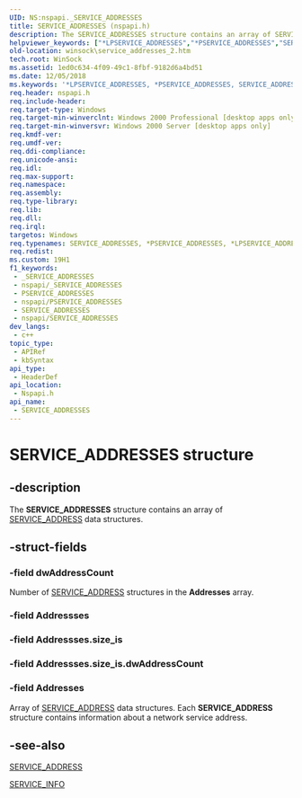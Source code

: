 ```yaml
---
UID: NS:nspapi._SERVICE_ADDRESSES
title: SERVICE_ADDRESSES (nspapi.h)
description: The SERVICE_ADDRESSES structure contains an array of SERVICE_ADDRESS data structures.
helpviewer_keywords: ["*LPSERVICE_ADDRESSES","*PSERVICE_ADDRESSES","SERVICE_ADDRESSES","SERVICE_ADDRESSES structure [Winsock]","_win32_service_addresses_2","nspapi/SERVICE_ADDRESSES","winsock.service_addresses_2"]
old-location: winsock\service_addresses_2.htm
tech.root: WinSock
ms.assetid: 1ed0c634-4f09-49c1-8fbf-9182d6a4bd51
ms.date: 12/05/2018
ms.keywords: '*LPSERVICE_ADDRESSES, *PSERVICE_ADDRESSES, SERVICE_ADDRESSES, SERVICE_ADDRESSES structure [Winsock], _win32_service_addresses_2, nspapi/SERVICE_ADDRESSES, winsock.service_addresses_2'
req.header: nspapi.h
req.include-header: 
req.target-type: Windows
req.target-min-winverclnt: Windows 2000 Professional [desktop apps only]
req.target-min-winversvr: Windows 2000 Server [desktop apps only]
req.kmdf-ver: 
req.umdf-ver: 
req.ddi-compliance: 
req.unicode-ansi: 
req.idl: 
req.max-support: 
req.namespace: 
req.assembly: 
req.type-library: 
req.lib: 
req.dll: 
req.irql: 
targetos: Windows
req.typenames: SERVICE_ADDRESSES, *PSERVICE_ADDRESSES, *LPSERVICE_ADDRESSES
req.redist: 
ms.custom: 19H1
f1_keywords:
 - _SERVICE_ADDRESSES
 - nspapi/_SERVICE_ADDRESSES
 - PSERVICE_ADDRESSES
 - nspapi/PSERVICE_ADDRESSES
 - SERVICE_ADDRESSES
 - nspapi/SERVICE_ADDRESSES
dev_langs:
 - c++
topic_type:
 - APIRef
 - kbSyntax
api_type:
 - HeaderDef
api_location:
 - Nspapi.h
api_name:
 - SERVICE_ADDRESSES
---
```


# SERVICE_ADDRESSES structure


## -description

The 
<b>SERVICE_ADDRESSES</b> structure contains an array of 
<a href="/windows/desktop/api/nspapi/ns-nspapi-service_address">SERVICE_ADDRESS</a> data structures.

## -struct-fields

### -field dwAddressCount

Number of 
<a href="/windows/desktop/api/nspapi/ns-nspapi-service_address">SERVICE_ADDRESS</a> structures in the <b>Addresses</b> array.

### -field Addressses

### -field Addressses.size_is

### -field Addressses.size_is.dwAddressCount

### -field Addresses

Array of 
<a href="/windows/desktop/api/nspapi/ns-nspapi-service_address">SERVICE_ADDRESS</a> data structures. Each 
<b>SERVICE_ADDRESS</b> structure contains information about a network service address.

## -see-also

<a href="/windows/desktop/api/nspapi/ns-nspapi-service_address">SERVICE_ADDRESS</a>



<a href="/windows/desktop/api/nspapi/ns-nspapi-service_infoa">SERVICE_INFO</a>